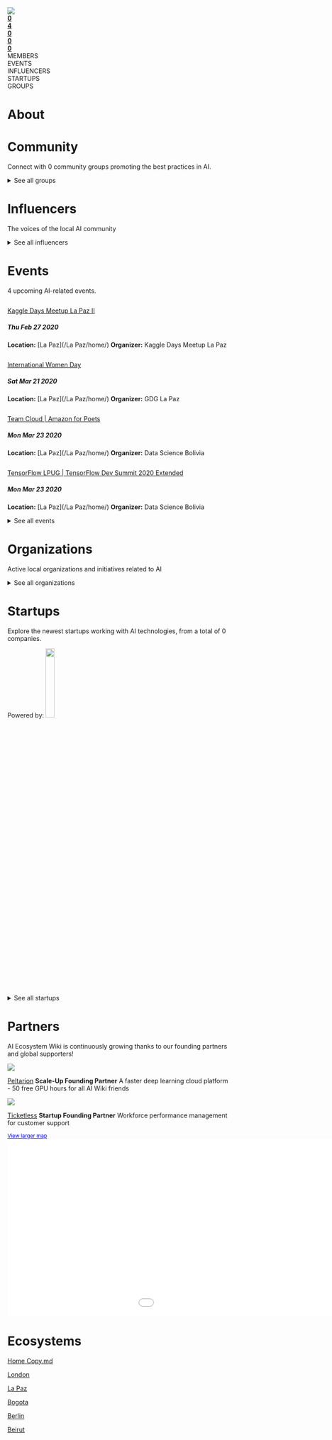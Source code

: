 <!-- TITLE: La Paz AI -->
<div class=mapHighlight>
<img src="/images/cityMaps/La Paz_1500_highlight.png">

</div>


<div class=CityPageSpecific>

<div class=status>
<div class=column>
<a href="#ecosystems"><strong>0</strong></a>
</div>
<div class=column>
<a href="#events" ><strong>4</strong></a>
</div>
<div class=column>
<a href="#community" ><strong>0</strong></a>
</div>
<div class=column>
<a href="#startups" ><strong>0</a></strong>
</div>
<div class=column>
<a href="#community" ><strong>0</a></strong>
</div>
</div>
<div class=status>
<div class=column>MEMBERS</div>
<div class=column>EVENTS</div>
<div class=column>INFLUENCERS</div>
<div class=column>STARTUPS</div>
<div class=column>GROUPS</div></div>

</div>

# About

<!-- ADMINS SHOULD WRITE OVERVIEW FOR CITIES IN <div class=overview> SECTION OF ABOUT

    First line of overview should have information of ambassador for specific city. 
    You can find  format HERE:

    <strong>CONTACT: [Ambassador name](Link to ambassador profile(MUST HAVE http OR https)) </strong>

    You can copy this and change ambassador name and link accordingly!
 -->

<div class=overview>

</div>

<div class=status>

</div>

</div>

# Community
Connect with 0 community groups promoting the best practices in AI.
<div class=groups>

<div class=column id=0>

</div>
<div class=column id=1>

</div>
<div class=column id=2>

</div>
<div class=column id=3>

</div>


</div>

<div class=groups id="list">

<details>
<summary class="sum">See all groups</summary>



<div class=column id=0>

</div>
<div class=column id=1>

</div>
<div class=column id=2>

</div>
<div class=column id=3>

</div>

</details>

</div>

# Influencers
The voices of the local AI community
<div class=influencers>

<div class=column id=0>

</div>
<div class=column id=1>

</div>
<div class=column id=2>

</div>
<div class=column id=3>

</div>

</div>


<details>
<summary class="sum">See all influencers</summary>


<div class=influencers id="list">

<div class=column id=0>

</div>
<div class=column id=1>

</div>
<div class=column id=2>

</div>
<div class=column id=3>

</div>
</div>
</details>





# Events
4 upcoming AI-related events.
<div class=events>

<div class=column id=0>

[Kaggle Days Meetup La Paz II](https://www.meetup.com/Kaggle-Days-Meetup-La-Paz/events/268351035/)
##### Thu Feb 27 2020
**Location:** [La Paz](/La Paz/home/)
**Organizer:** Kaggle Days Meetup La Paz


</div>
<div class=column id=1>

[International Women Day](https://www.meetup.com/GDG-La-Paz/events/268467625/)
##### Sat Mar 21 2020
**Location:** [La Paz](/La Paz/home/)
**Organizer:** GDG La Paz


</div>
<div class=column id=2>

[Team Cloud | Amazon for Poets](https://www.meetup.com/Data-Science-Bolivia/events/268267947/)
##### Mon Mar 23 2020
**Location:** [La Paz](/La Paz/home/)
**Organizer:** Data Science Bolivia


</div>
<div class=column id=3>

[TensorFlow LPUG | TensorFlow Dev Summit 2020 Extended ](https://www.meetup.com/Data-Science-Bolivia/events/268469943/)
##### Mon Mar 23 2020
**Location:** [La Paz](/La Paz/home/)
**Organizer:** Data Science Bolivia


</div>

</div>

<div class=events id="list">

<details>
<summary class="sum">See all events</summary>



<div class=column id=0>

</div>
<div class=column id=1>

</div>
<div class=column id=2>

</div>
<div class=column id=3>

</div>
</details>
</div>


<!-- WHEN ADDING NEW ORGANIZATIONS PLEASE FOLLOW THIS SCHEMA
#### Organization_Name
Organization_Category
**Organizer:** Name_Of_Organization_Leader
Link_To_Organization's_Website_or_Page
**Description:** Organization's_Description
NOT FOLLOWING THIS SCHEMA WILL RESULT IN INACCURACY IN DATABASE SO BE CAREFUL!
EVERY CHARACTER LIKE # AND * ARE VITAL, SO WE ADVISE YOU TO COPY THE SCHEMA AND JUST FILL IN THE DATA IN POSITION
BETWEEN EVERY ORGANIZATION SCHEMA SHOULD BE BLANK LINE -->

# Organizations
Active local organizations and initiatives related to AI
<div class=organizations>

<div class=column id=0>

</div>
<div class=column id=1>

</div>
<div class=column id=2>

</div>
<div class=column id=3>

</div>
</div>

<div class=organizations id="list">

<details>
<summary class="sum">See all organizations</summary>



<div class=column id=0>

</div>
<div class=column id=1>

</div>
<div class=column id=2>

</div>
<div class=column id=3>

</div>
</details>


</div>


# Startups
Explore the newest startups working with AI technologies, from a total of 0 companies.

<div class=logoCB>
Powered by: <a href="https://crunchbase.com/"><img src="/images/Crunchbase_logo_crop.png" style="width:20%;"/></a>
</div>
<div class=startups>

<div class=column id=0>

</div>
<div class=column id=1>

</div>
<div class=column id=2>

</div>
<div class=column id=3>

</div>

</div>


<details>
<summary class="sum">See all startups</summary>
<div class=startups id="list">

<div class=column id=0>

</div>
<div class=column id=1>

</div>
<div class=column id=2>

</div>
<div class=column id=3>

</div>
</div>
</details>




# Partners

AI Ecosystem Wiki is continuously growing thanks to our founding partners and global supporters!
<div class=partners>
<div class=column id=0>
<img src="/images/peltarion_logotype_horizontal_red.png" >

[Peltarion](https://peltarion.com/signup/)
<strong>Scale-Up Founding Partner</strong>
A faster deep learning cloud platform - 50 free GPU hours for all AI Wiki friends
</div>

<div class=column id=1>

<img src="/images/Ticketless_logo.png" >

[Ticketless](https://ticketless.ai/)
<strong>Startup Founding Partner</strong>
Workforce performance management for customer support
</div>

</div>

<div class="embed-container"><small><a href="//www.arcgis.com/apps/Embed/index.html?webmap=e9485697909c40baad34647d8d0dbb85&extent=-153.2531,-11.9954,84.579,66.7403&zoom=true&scale=true&search=true&searchextent=true&disable_scroll=true&theme=light" style="color:#0000FF;text-align:left" target="_blank">View larger map</a></small><br><iframe width="1280" height="400" frameborder="0" scrolling="no" marginheight="0" marginwidth="0" title="AI Ecosystem Map" src="//www.arcgis.com/apps/Embed/index.html?webmap=e9485697909c40baad34647d8d0dbb85&extent=-153.2531,-11.9954,84.579,66.7403&zoom=true&previewImage=false&scale=true&search=true&searchextent=true&disable_scroll=true&theme=light"></iframe></div>

# Ecosystems


<div class=ecosystems>

[Home Copy.md](/home-copy.md/home)


[London](/london/home)


[La Paz](/la-paz/home)


[Bogota](/bogota/home)


[Berlin](/berlin/home)


[Beirut](/beirut/home)


</div>
